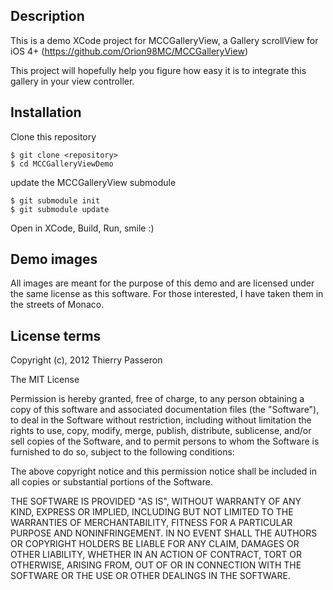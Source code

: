 ## Description

This is a demo XCode project for MCCGalleryView, a Gallery scrollView for iOS 4+ (https://github.com/Orion98MC/MCCGalleryView)

This project will hopefully help you figure how easy it is to integrate this gallery in your view controller.

## Installation

Clone this repository

```
$ git clone <repository>
$ cd MCCGalleryViewDemo
```

update the MCCGalleryView submodule

```
$ git submodule init
$ git submodule update
```

Open in XCode, Build, Run, smile :)

## Demo images

All images are meant for the purpose of this demo and are licensed under the same license as this software. For those interested, I have taken them in the streets of Monaco.

## License terms

Copyright (c), 2012 Thierry Passeron

The MIT License

Permission is hereby granted, free of charge, to any person obtaining a copy of this software and associated documentation files (the "Software"), to deal in the Software without restriction, including without limitation the rights to use, copy, modify, merge, publish, distribute, sublicense, and/or sell copies of the Software, and to permit persons to whom the Software is furnished to do so, subject to the following conditions:

The above copyright notice and this permission notice shall be included in all copies or substantial portions of the Software.

THE SOFTWARE IS PROVIDED "AS IS", WITHOUT WARRANTY OF ANY KIND, EXPRESS OR IMPLIED, INCLUDING BUT NOT LIMITED TO THE WARRANTIES OF MERCHANTABILITY, FITNESS FOR A PARTICULAR PURPOSE AND NONINFRINGEMENT. IN NO EVENT SHALL THE AUTHORS OR COPYRIGHT HOLDERS BE LIABLE FOR ANY CLAIM, DAMAGES OR OTHER LIABILITY, WHETHER IN AN ACTION OF CONTRACT, TORT OR OTHERWISE, ARISING FROM, OUT OF OR IN CONNECTION WITH THE SOFTWARE OR THE USE OR OTHER DEALINGS IN THE SOFTWARE.
